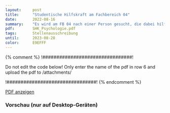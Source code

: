 ```yaml
---
layout:     post
title:      "Studentische Hilfskraft am Fachbereich 04"
date:       2022-08-16
summary:    "Es wird am FB 04 nach einer Person gesucht, die dabei hilft, klinisch-psychologische Daten mit Machine Learning und Reinforcement Learning zu analysieren sowie Experimente zu programmieren."
pdf:        SHK_Psychologie.pdf
tags:       Stellenausschreibung 
until:		2023-08-28
color:      E9EFFF
---
```


{% comment %}
!################################!

Do not edit the code below! Only enter the name of the pdf in row 6 and upload the pdf to /attachments/

!################################!
{% endcomment %}

<a class="btn btn-primary" href="{{ site.url }}/attachments/{{page.pdf}}">PDF anzeigen</a>

<h3>Vorschau (nur auf Desktop-Geräten)</h3>
<div class="d-none d-sm-block">
    <object data="{{ site.url }}/attachments/{{page.pdf}}" width="100%" height="1010" type='application/pdf'>
    </object>
</div>
